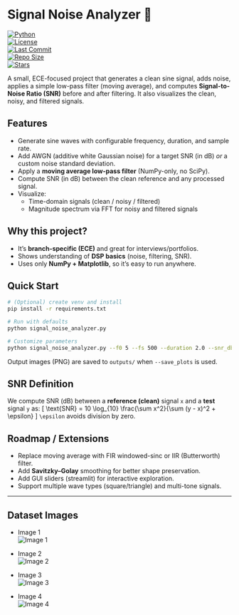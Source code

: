 # Signal Noise Analyzer 📡  

[![Python](https://img.shields.io/badge/python-3.8%2B-blue)](https://www.python.org/)  
[![License](https://img.shields.io/github/license/nezamimdkaif/signal-noise-analyzer)](./LICENSE)  
[![Last Commit](https://img.shields.io/github/last-commit/nezamimdkaif/signal-noise-analyzer?color=green)](https://github.com/nezamimdkaif/signal-noise-analyzer/commits/main)  
[![Repo Size](https://img.shields.io/github/repo-size/nezamimdkaif/signal-noise-analyzer)](https://github.com/nezamimdkaif/signal-noise-analyzer)  
[![Stars](https://img.shields.io/github/stars/nezamimdkaif/signal-noise-analyzer?style=social)](https://github.com/nezamimdkaif/signal-noise-analyzer/stargazers)  

A small, ECE-focused project that generates a clean sine signal, adds noise, applies a simple low-pass filter (moving average), and computes **Signal-to-Noise Ratio (SNR)** before and after filtering. It also visualizes the clean, noisy, and filtered signals.

## Features
- Generate sine waves with configurable frequency, duration, and sample rate.
- Add AWGN (additive white Gaussian noise) for a target SNR (in dB) *or* a custom noise standard deviation.
- Apply a **moving average low-pass filter** (NumPy-only, no SciPy).
- Compute SNR (in dB) between the clean reference and any processed signal.
- Visualize:
  - Time-domain signals (clean / noisy / filtered)
  - Magnitude spectrum via FFT for noisy and filtered signals

## Why this project?
- It’s **branch-specific (ECE)** and great for interviews/portfolios.
- Shows understanding of **DSP basics** (noise, filtering, SNR).
- Uses only **NumPy + Matplotlib**, so it’s easy to run anywhere.

## Quick Start
```bash
# (Optional) create venv and install
pip install -r requirements.txt

# Run with defaults
python signal_noise_analyzer.py

# Customize parameters
python signal_noise_analyzer.py --f0 5 --fs 500 --duration 2.0 --snr_db 0 --window 15 --save_plots
```
Output images (PNG) are saved to `outputs/` when `--save_plots` is used.

## SNR Definition
We compute SNR (dB) between a **reference (clean)** signal `x` and a **test** signal `y` as:
\[ \text{SNR} = 10 \log_{10} \frac{\sum x^2}{\sum (y - x)^2 + \epsilon} \]
`\epsilon` avoids division by zero.

## Roadmap / Extensions
- Replace moving average with FIR windowed-sinc or IIR (Butterworth) filter.
- Add **Savitzky–Golay** smoothing for better shape preservation.
- Add GUI sliders (streamlit) for interactive exploration.
- Support multiple wave types (square/triangle) and multi-tone signals.

---

## Dataset Images

- Image 1  
  ![Image 1](dataset/Dataset(1).png)

- Image 2  
  ![Image 2](dataset/Dataset(2).png)

- Image 3  
  ![Image 3](dataset/Dataset(3).png)

- Image 4  
  ![Image 4](dataset/Dataset(4).png)
